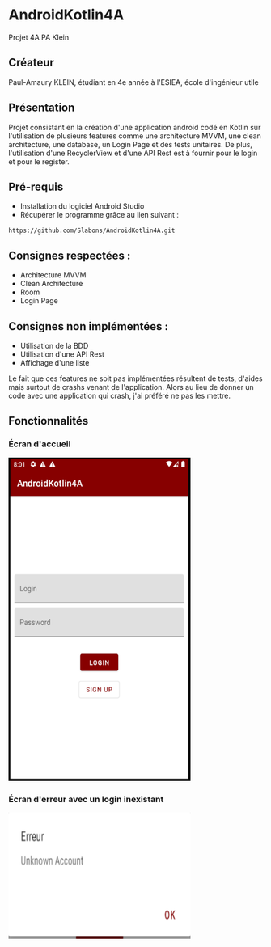 # AndroidKotlin4A
Projet 4A PA Klein

## Créateur
Paul-Amaury KLEIN, étudiant en 4e année à l'ESIEA, école d'ingénieur utile

## Présentation
Projet consistant en la création d'une application android codé en Kotlin sur l'utilisation de plusieurs features comme une architecture MVVM, une clean architecture, une
database, un Login Page et des tests unitaires. De plus, l'utilisation d'une RecyclerView et d'une API Rest est à fournir pour le login et pour le register.

## Pré-requis
* Installation du logiciel Android Studio
* Récupérer le programme grâce au lien suivant :
```
https://github.com/Slabons/AndroidKotlin4A.git
```

## Consignes respectées :
* Architecture MVVM
* Clean Architecture
* Room
* Login Page

## Consignes non implémentées :
* Utilisation de la BDD
* Utilisation d'une API Rest
* Affichage d'une liste

Le fait que ces features ne soit pas implémentées résultent de tests, d'aides mais surtout de crashs venant de l'application. Alors au lieu de donner un code avec une application qui crash, j'ai préféré ne pas les mettre.


## Fonctionnalités

### Écran d'accueil
<img src="https://github.com/Slabons/AndroidKotlin4A/blob/master/Image_ReadME/Accueil.PNG?raw=true" width="360" height="640" />


### Écran d'erreur avec un login inexistant
<img src="https://github.com/Slabons/AndroidKotlin4A/blob/master/Image_ReadME/Erreur.PNG?raw=true" width="360" height="250" />
